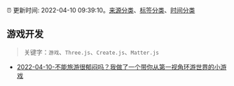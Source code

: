 :alarm_clock: 更新时间: 2022-04-10 09:39:10。[来源分类](../README.md)、[标签分类](../TAGS.md)、[时间分类](../TIMELINE.md)

## 游戏开发


> 关键字：`游戏`、`Three.js`、`Create.js`、`Matter.js`



- [2022-04-10-不能旅游很郁闷吗？我做了一个带你从第一视角环游世界的小游戏](https://www.v2ex.com/t/846069) 